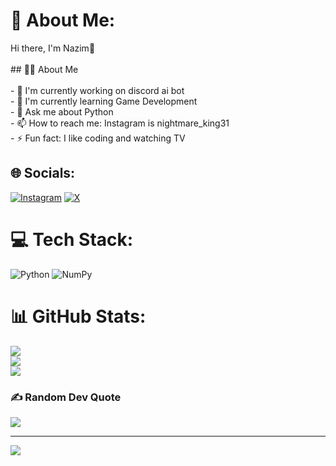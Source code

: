 # 💫 About Me:
Hi there, I'm Nazim👋<br><br>## 👨‍💻 About Me<br><br>- 🔭 I'm currently working on discord ai bot<br>- 🌱 I'm currently learning Game Development<br>- 💬 Ask me about Python<br>- 📫 How to reach me: Instagram is nightmare_king31<br>- ⚡ Fun fact: I like coding and watching TV 


## 🌐 Socials:
[![Instagram](https://img.shields.io/badge/Instagram-%23E4405F.svg?logo=Instagram&logoColor=white)](https://instagram.com/nightmare_king31?igsh=Z3NiOW0xYzBtMjU1) [![X](https://img.shields.io/badge/X-black.svg?logo=X&logoColor=white)](https://x.com/nazim_isazade?t=y-2YbIB0aFURA167fGmf-w&s=08 ) 

# 💻 Tech Stack:
![Python](https://img.shields.io/badge/python-3670A0?style=for-the-badge&logo=python&logoColor=ffdd54) ![NumPy](https://img.shields.io/badge/numpy-%23013243.svg?style=for-the-badge&logo=numpy&logoColor=white)
# 📊 GitHub Stats:
![](https://github-readme-stats.vercel.app/api?username=BlackBrine31&theme=dark&hide_border=false&include_all_commits=false&count_private=false)<br/>
![](https://nirzak-streak-stats.vercel.app/?user=BlackBrine31&theme=dark&hide_border=false)<br/>
![](https://github-readme-stats.vercel.app/api/top-langs/?username=BlackBrine31&theme=dark&hide_border=false&include_all_commits=false&count_private=false&layout=compact)

### ✍️ Random Dev Quote
![](https://quotes-github-readme.vercel.app/api?type=horizontal&theme=radical)

---
[![](https://visitcount.itsvg.in/api?id=BlackBrine31&icon=0&color=0)](https://visitcount.itsvg.in)

<!-- Proudly created with GPRM ( https://gprm.itsvg.in ) -->
